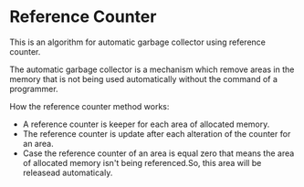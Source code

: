 # Reference Counter
This is an algorithm for automatic garbage collector using reference counter.

The automatic garbage collector is a mechanism which remove areas in the memory that is not being used automatically without the command of a programmer.

How the reference counter method works:
- A reference counter is keeper for each area of allocated memory.
- The reference counter is update after each alteration of the counter for an area.
- Case the reference counter of an area is equal zero that means the area of allocated memory isn't being referenced.So, this area will be releasead automaticaly.
